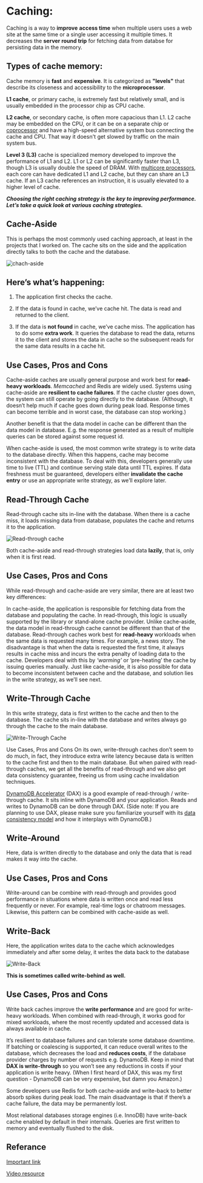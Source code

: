 
# **Caching:**  
Caching is a way to **improve** **access time** when multiple users uses a web site at the same time or a single user accessing it multiple times. It decreases the **server round trip** for fetching data from databse for persisting data in the memory.  

## Types of cache memory:
Cache memory is **fast** and **expensive**. It is categorized as **"levels"** that describe its closeness and accessibility to the **microprocessor**.

**L1 cache**, or primary cache, is extremely fast but relatively small, and is usually embedded in the processor chip as CPU cache.

**L2 cache**, or secondary cache, is often more capacious than L1. L2 cache may be embedded on the CPU, or it can be on a separate chip or [coprocessor](https://whatis.techtarget.com/definition/coprocessor?_gl=1*1anw5ax*_ga*MzMxOTM1NDc4LjE2MzU5NDM3MTc.*_ga_TQKE4GS5P9*MTYzNTk0MzcxNi4xLjAuMTYzNTk0MzcxNi4w&_ga=2.237499520.1692015657.1635943717-331935478.1635943717) and have a high-speed alternative system bus connecting the cache and CPU. That way it doesn't get slowed by traffic on the main system bus.

**Level 3 (L3)** cache is specialized memory developed to improve the performance of L1 and L2. L1 or L2 can be significantly faster than L3, though L3 is usually double the speed of DRAM. With [multicore processors](https://searchdatacenter.techtarget.com/definition/multi-core-processor?_gl=1*1kcbusr*_ga*MzMxOTM1NDc4LjE2MzU5NDM3MTc.*_ga_TQKE4GS5P9*MTYzNTk0MzcxNi4xLjAuMTYzNTk0MzcxNi4w&_ga=2.226506781.1692015657.1635943717-331935478.1635943717), each core can have dedicated L1 and L2 cache, but they can share an L3 cache. If an L3 cache references an instruction, it is usually elevated to a higher level of cache.


**_Choosing the right caching strategy is the key to improving performance. Let’s take a quick look at various caching strategies._**


## **Cache-Aside**
This is perhaps the most commonly used caching approach, at least in the projects that I worked on. The cache sits on the side and the application directly talks to both the cache and the database.

![chach-aside](https://codeahoy.com/img/cache-aside.png)


## Here’s what’s happening:

1. The application first checks the cache.

2. If the data is found in cache, we’ve cache hit. The data is read and returned to the client.

3. If the data is **not found** in cache, we’ve cache miss. The application has to do some **extra work**. It queries the database to read the data, returns it to the client and stores the data in cache so the subsequent reads for the same data results in a cache hit.

## Use Cases, Pros and Cons
Cache-aside caches are usually general purpose and work best for **read-heavy workloads**. _Memcached_ and Redis are widely used. Systems using cache-aside are **resilient to cache failures**. If the cache cluster goes down, the system can still operate by going directly to the database. (Although, it doesn’t help much if cache goes down during peak load. Response times can become terrible and in worst case, the database can stop working.)

Another benefit is that the data model in cache can be different than the data model in database. E.g. the response generated as a result of multiple queries can be stored against some request id.

When cache-aside is used, the most common write strategy is to write data to the database directly. When this happens, cache may become inconsistent with the database. To deal with this, developers generally use time to live (TTL) and continue serving stale data until TTL expires. If data freshness must be guaranteed, developers either **invalidate the cache entry** or use an appropriate write strategy, as we’ll explore later.


## **Read-Through Cache**
Read-through cache sits in-line with the database. When there is a cache miss, it loads missing data from database, populates the cache and returns it to the application.

![Read-through cache](https://codeahoy.com/img/read-through.png)


Both cache-aside and read-through strategies load data **lazily**, that is, only when it is first read.

## Use Cases, Pros and Cons
While read-through and cache-aside are very similar, there are at least two key differences:

In cache-aside, the application is responsible for fetching data from the database and populating the cache. In read-through, this logic is usually supported by the library or stand-alone cache provider.
Unlike cache-aside, the data model in read-through cache cannot be different than that of the database.
Read-through caches work best for **read-heavy** workloads when the same data is requested many times. For example, a news story. The disadvantage is that when the data is requested the first time, it always results in cache miss and incurs the extra penalty of loading data to the cache. Developers deal with this by _‘warming’_ or ‘pre-heating’ the cache by issuing queries manually. Just like cache-aside, it is also possible for data to become inconsistent between cache and the database, and solution lies in the write strategy, as we’ll see next.


## **Write-Through Cache**
In this write strategy, data is first written to the cache and then to the database. The cache sits in-line with the database and writes always go through the cache to the main database.

![Write-Through Cache](https://codeahoy.com/img/write-through.png)

Use Cases, Pros and Cons
On its own, write-through caches don’t seem to do much, in fact, they introduce extra write latency because data is written to the cache first and then to the main database. But when paired with read-through caches, we get all the benefits of read-through and we also get data consistency guarantee, freeing us from using cache invalidation techniques.

[DynamoDB Accelerator](https://aws.amazon.com/dynamodb/dax/) (DAX) is a good example of read-through / write-through cache. It sits inline with DynamoDB and your application. Reads and writes to DynamoDB can be done through DAX. (Side note: If you are planning to use DAX, please make sure you familiarize yourself with its [data consistency model](https://docs.aws.amazon.com/amazondynamodb/latest/developerguide/DAX.consistency.html) and how it interplays with DynamoDB.)



## **Write-Around**
Here, data is written directly to the database and only the data that is read makes it way into the cache.

## Use Cases, Pros and Cons
Write-around can be combine with read-through and provides good performance in situations where data is written once and read less frequently or never. For example, real-time logs or chatroom messages. Likewise, this pattern can be combined with cache-aside as well.


## **Write-Back**
Here, the application writes data to the cache which acknowledges immediately and after some delay, it writes the data back to the database

![Write-Back](https://codeahoy.com/img/write-back.png)

**This is sometimes called write-behind as well.**

## Use Cases, Pros and Cons
Write back caches improve the **write performance** and are good for write-heavy workloads. When combined with read-through, it works good for mixed workloads, where the most recently updated and accessed data is always available in cache.

It’s resilient to database failures and can tolerate some database downtime. If batching or coalescing is supported, it can reduce overall writes to the database, which decreases the load and **reduces costs**, if the database provider charges by number of requests e.g. DynamoDB. Keep in mind that **DAX is write-through** so you won’t see any reductions in costs if your application is write heavy. (When I first heard of DAX, this was my first question - DynamoDB can be very expensive, but damn you Amazon.)

Some developers use Redis for both cache-aside and write-back to better absorb spikes during peak load. The main disadvantage is that if there’s a cache failure, the data may be permanently lost.

Most relational databases storage engines (i.e. InnoDB) have write-back cache enabled by default in their internals. Queries are first written to memory and eventually flushed to the disk.

## Referance
[Important link](https://codeahoy.com/2017/08/11/caching-strategies-and-how-to-choose-the-right-one/)

[Video resource](https://youtu.be/ccemOqDrc2I)
